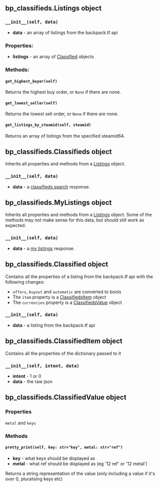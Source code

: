 ## bp_classifieds.Listings object

### `__init__(self, data)`
* **data** - an array of listings from the backpack.tf api

### Properties:

* **listings** - an array of [Classified](https://github.com/mninc/pytf/blob/master/bp_classifieds.md#bp_classifiedsclassified-object) objects

### Methods:

#### `get_highest_buyer(self)`

Returns the highest buy order, or `None` if there are none.

#### `get_lowest_seller(self)`

Returns the lowest sell order, or `None` if there are none.

#### `get_listings_by_steamid(self, steamid)`

Returns an array of listings from the specified steamid64.

## bp_classifieds.Classifieds object

Inherits all properties and methods from a [Listings](https://github.com/mninc/pytf/blob/master/bp_classifieds.md#bp_classifiedslistings-object) object.

### `__init__(self, data)`
* **data** - a [classifieds search](https://backpack.tf/api/docs/classifieds_search) response.

## bp_classifieds.MyListings object

Inherits all properties and methods from a [Listings](https://github.com/mninc/pytf/blob/master/bp_classifieds.md#bp_classifiedslistings-object) object. Some of the methods may not make sense for this data, but should still work as expected.

### `__init__(self, data)`
* **data** - a [my listings](https://backpack.tf/api/docs/my_listings) response.

## bp_classifieds.Classified object

Contains all the properties of a listing from the backpack.tf api with the following changes:

* `offers`, `buyout` and `automatic` are converted to bools
* The `item` property is a [ClassifiedsItem](https://github.com/mninc/pytf/blob/master/bp_classifieds.md#bp_classifiedsclassifieditem-object) object
* The `currencies` property is a [ClassifiedsValue](https://github.com/mninc/pytf/blob/master/bp_classifieds.md#bp_classifiedsclassifiedvalue-object) object

### `__init__(self, data)`
* **data** - a listing from the backpack.tf api

## bp_classifieds.ClassifiedItem object

Contains all the properties of the dictionary passed to it

### `__init__(self, intent, data)`
* **intent** - 1 or 0
* **data** - the raw json

## bp_classifieds.ClassifiedValue object

### Properties

`metal` and `keys`

### Methods

#### `pretty_print(self, key: str="key", metal: str="ref")`

* **key** - what keys should be displayed as
* **metal** - what ref should be displayed as (eg '12 ref' or '12 metal')

Returns a string representation of the value (only including a value if it's over 0, pluralising keys etc)
